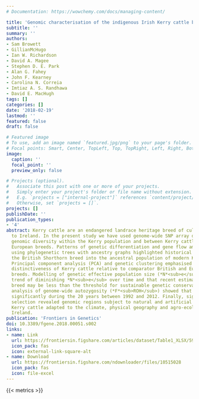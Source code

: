 ```yaml
---
# Documentation: https://wowchemy.com/docs/managing-content/

title: 'Genomic characterisation of the indigenous Irish Kerry cattle breed: Table1.xlsx'
subtitle: ''
summary: ''
authors:
- Sam Browett
- GillianMcHugo
- Ian W. Richardson
- David A. Magee
- Stephen D. E. Park
- Alan G. Fahey
- John F. Kearney
- Carolina N. Correia
- Imtiaz A. S. Randhawa
- David E. MacHugh
tags: []
categories: []
date: '2018-02-19'
lastmod: ''
featured: false
draft: false

# Featured image
# To use, add an image named `featured.jpg/png` to your page's folder.
# Focal points: Smart, Center, TopLeft, Top, TopRight, Left, Right, BottomLeft, Bottom, BottomRight.
image:
  caption: ''
  focal_point: ''
  preview_only: false

# Projects (optional).
#   Associate this post with one or more of your projects.
#   Simply enter your project's folder or file name without extension.
#   E.g. `projects = ["internal-project"]` references `content/project/deep-learning/index.md`.
#   Otherwise, set `projects = []`.
projects: []
publishDate: ''
publication_types:
- '4'
abstract: Kerry cattle are an endangered landrace heritage breed of cultural importance
  to Ireland. In the present study we have used genome-wide SNP array data to evaluate
  genomic diversity within the Kerry population and between Kerry cattle and other
  European breeds. Patterns of genetic differentiation and gene flow among breeds
  using phylogenetic trees with ancestry graphs highlighted historical gene flow from
  the British Shorthorn breed into the ancestral population of modern Kerry cattle.
  Principal component analysis (PCA) and genetic clustering emphasised the genetic
  distinctiveness of Kerry cattle relative to comparator British and European cattle
  breeds. Modelling of genetic effective population size (*N*<sub>e</sub>) revealed a demographic
  trend of diminishing *N*<sub>e</sub> over time and that recent estimated *N*<sub>e</sub> values for the Kerry
  breed may be less than the threshold for sustainable genetic conservation. In addition,
  analysis of genome-wide autozygosity (*F*<sub>ROH</sub>) showed that genomic inbreeding has increased
  significantly during the 20 years between 1992 and 2012. Finally, signatures of
  selection revealed genomic regions subject to natural and artificial selection as
  Kerry cattle adapted to the climate, physical geography and agro-ecology of southwest
  Ireland.
publication: 'Frontiers in Genetics'
doi: 10.3389/fgene.2018.00051.s002
links:
- name: Link
  url: https://frontiersin.figshare.com/articles/dataset/Table1_XLSX/5900404
  icon_pack: fas
  icon: external-link-square-alt
- name: Download
  url: https://frontiersin.figshare.com/ndownloader/files/10515028
  icon_pack: fas
  icon: file-excel
---
```

{{< metrics >}}
